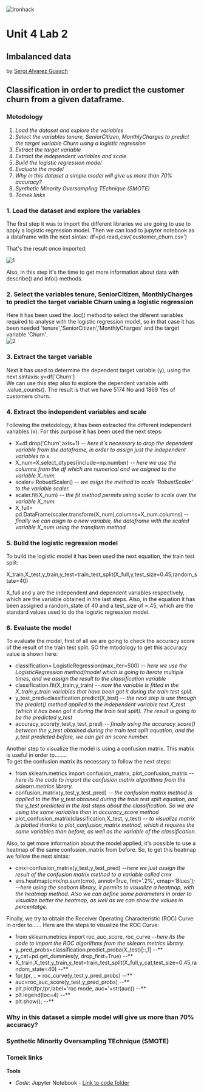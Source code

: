 ![Ironhack](https://github.com/SergiGuasch/sergiguasch/blob/main/labs/week4/Lab2/Ironhack.jpg)  

# Unit 4 Lab 2 

## Imbalanced data

by [Sergi Alvarez Guasch](https://github.com/SergiGuasch/sergiguasch)

## Classification in order to predict the customer churn from a given dataframe.


### Metodology
1. *Load the dataset and explore the variables*    
2. *Select the variables tenure, SeniorCitizen, MonthlyCharges to predict the target variable Churn using a logistic regression*    
3. *Extract the target variable*   
4. *Extract the independent variables and scale*    
5. *Build the logistic regression model*    
6. *Evaluate the model*    
7. *Why in this dataset a simple model will give us more than 70% accuracy?*    
8. *Synthetic Minority Oversampling TEchnique (SMOTE)*    
9. *Tomek links*    


### 1. Load the dataset and explore the variables 
The first step it was to import the different libraries we are going to use to apply a logistic regression model. Then we can load to jupyter notebook as a dataframe with the next sintax: df=pd.read_csv('customer_churn.csv')  
 
That's the result once imported:  

![1](https://github.com/SergiGuasch/sergiguasch/blob/main/labs/week4/Lab2/Images/Load.jpg) 

Also, in this step it's the time to get more information about data with describe() and info() methods.

### 2. Select the variables tenure, SeniorCitizen, MonthlyCharges to predict the target variable Churn using a logistic regression
Here it has been used the .loc[] method to select the diferent variables required to analyse with the logistic regression model, so in that case it has been needed 'tenure','SeniorCitizen','MonthlyCharges' and the target variable 'Churn'.  
![2](https://github.com/SergiGuasch/sergiguasch/blob/main/labs/week4/Lab2/Images/Select.jpg)

### 3. Extract the target variable
Next it has used to determine the dependent target variable (y), using the next sintaxis: y=df['Churn']  
We can use this step also to explore the dependent variable with .value_counts(). The result is that we have 5174 No and 1869 Yes of customers churn. 

### 4. Extract the independent variables and scale  
Following the metodology, it has been extracted the different independent variables (x). For this purpose it has been used the next steps:  

- X=df.drop('Churn',axis=1) -- *here it's necessary to drop the dependent variable from the dataframe, in order to assign just the independent variables to x.*   
- X_num=X.select_dtypes(include=np.number) -- *here we use the columns from the df which are numerical and we asigned to the variable X_num.*  
- scaler= RobustScaler() -- *we asign the method to scale 'RobustScaler' to the variable scaler.*  
- scaler.fit(X_num) -- *the fit method permits using scaler to scale over the variable X_num.*  
- X_full= pd.DataFrame(scaler.transform(X_num),columns=X_num.columns) -- *finally we can asign to a new variable, the dataframe with the scaled variable X_num using the transform method.*  

### 5. Build the logistic regression model  
To build the logistic model it has been used the next equation, the train test split:   

X_train,X_test,y_train,y_test=train_test_split(X_full,y,test_size=0.45,random_state=40)

X_full and y are the independent and dependent variables respectively, which are the variable obtained in the last steps. Also, in the equation it has been assigned a random_state of 40 and a test_size of =.45, which are the standard values used to do the logistic regression model.  

### 6. Evaluate the model  
To evaluate the model, first of all we are going to check the accuracy score of the result of the train test split. SO the mtodology to get this accuracy value is shown here:  

- classification= LogisticRegression(max_iter=500) -- *here we use the LogisticRegression method/model which is going to iterate multiple times, and we assign the result to the classification variable*   
- classification.fit(X_train,y_train) -- *now the variable is fitted in the X_train,y_train variables that have been got it during the train test split.*
- y_test_pred=classification.predict(X_test) -- *the next step is use through the predict() method applied to the independent variable text X_test (which it has been got it during the train test split). The result is going to be the predicted y_test*
- accuracy_score(y_test,y_test_pred) -- *finally using the accuracy_score() between the y_test obtained during the train test split equation, and the y_test predicted before, we can get an score number.*  

Another step to visualize the model is using a confusion matrix. This matrix is useful in order to........  
To get the confusion matrix its necessary to follow the next steps: 

- from sklearn.metrics import confusion_matrix, plot_confusion_matrix -- *here its the code to import the confusion matrix algorithms from the sklearn.metrics library.*
- confusion_matrix(y_test,y_test_pred) -- *the confusion matrix method is applied to the the y_test obtained during the train test split equation, and the y_test predicted in the last steps about the classification. So we are using the same variables than in accuracy_score method*
- plot_confusion_matrix(classification,X_test, y_test) -- *to visualize matrix is plotted thanks to plot_confusion_matrix method, which it requires the same variables than before, as well as the variable of the classification.*  

Also, to get more information about the model applied, it's possible to use a heatmap of the same confusion_matrix from before. So, to get this heatmap we follow the next sintax:  

- cmx=confusion_matrix(y_test,y_test_pred) --*here we just assign the result of the confusion matrix method to a variable called cmx*
- sns.heatmap(cmx/np.sum(cmx), annot=True, fmt='.2%', cmap='Blues'); --*here using the seaborn library, it permits to visualize a heatmap, with the heatmap method. Also we can define some parameters in order to visualize better the heatmap, as well as we can show the values in percentatge.*  

Finally, we try to obtain the Receiver Operating Characteristic (ROC) Curve in order to......
Here are the steps to visualize the ROC Curve:  

- from sklearn.metrics import roc_auc_score, roc_curve --*here its the code to import the ROC algorithms from the sklearn.metrics library.*  
- y_pred_probs=classification.predict_proba(X_test)[::,1] --**  
- y_cat=pd.get_dummies(y, drop_first=True) --**  
- X_train,X_test,y_train,y_test=train_test_split(X_full,y_cat,test_size=0.45,random_state=40) --**  
- fpr,tpr, _ = roc_curve(y_test,y_pred_probs) --**  
- auc=roc_auc_score(y_test,y_pred_probs) --**  
- plt.plot(fpr,tpr,label='roc mode, auc='+str(auc)) --**  
- plt.legend(loc=4) --**  
- plt.show(); --**  

### Why in this dataset a simple model will give us more than 70% accuracy?   

### Synthetic Minority Oversampling TEchnique (SMOTE)  

### Tomek links  

**Tools**
 - *Code:* Jupyter Notebook - [Link to code folder](https://github.com/SergiGuasch/sergiguasch/blob/main/labs/week4/Lab2/Lab%20Imbalanced%20data.ipynb)
